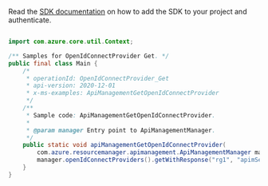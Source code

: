 Read the [SDK documentation](https://github.com/Azure/azure-sdk-for-java/blob/azure-resourcemanager-apimanagement_1.0.0-beta.2/sdk/apimanagement/azure-resourcemanager-apimanagement/README.md) on how to add the SDK to your project and authenticate.

```java

import com.azure.core.util.Context;

/** Samples for OpenIdConnectProvider Get. */
public final class Main {
    /*
     * operationId: OpenIdConnectProvider_Get
     * api-version: 2020-12-01
     * x-ms-examples: ApiManagementGetOpenIdConnectProvider
     */
    /**
     * Sample code: ApiManagementGetOpenIdConnectProvider.
     *
     * @param manager Entry point to ApiManagementManager.
     */
    public static void apiManagementGetOpenIdConnectProvider(
        com.azure.resourcemanager.apimanagement.ApiManagementManager manager) {
        manager.openIdConnectProviders().getWithResponse("rg1", "apimService1", "templateOpenIdConnect2", Context.NONE);
    }
}
```
